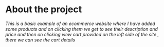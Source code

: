 # About the project
*This is a basic example of an ecommerce website where I have added some products and on clicking them we get to see their description and price and then on clicking view cart provided on the left side of the site , there we can see the cart details*
